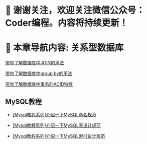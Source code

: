 # :mega: 谢谢关注，欢迎关注微信公众号：Coder编程。内容将持续更新！ 
# :mega: 本章导航内容: 关系型数据库


[带你了解数据库中JOIN的用法](https://mp.weixin.qq.com/s?__biz=MzIwMTg3NzYyOA==&mid=2247483713&idx=1&sn=d61ad0aed42dc36d64d17732db352288&chksm=96e67052a191f9445bbe3d5825ce547ad3171c3874b571a93b97977d0668413e37a164c3e0bc&token=1144933717&lang=zh_CN#rd)

[带你了解数据库中group by的用法](https://mp.weixin.qq.com/s?__biz=MzIwMTg3NzYyOA==&mid=2247483717&idx=1&sn=157a8a021c29043a10480d0294b39ca0&chksm=96e67056a191f940668812ebb092fe9984b22eb619a18339cc052e1051c659a7e9d907c48814&token=1144933717&lang=zh_CN#rd)

[带你了解数据库中事务的ACID特性 ](https://mp.weixin.qq.com/s?__biz=MzIwMTg3NzYyOA==&mid=2247483722&idx=1&sn=e8bc8bd82c559e0cfe7f35cf46100af3&chksm=96e67059a191f94fe8948e5b5e4ef177b77fa7707d86d945b153f67e7f2e76b83ed0c768ef27&token=1701970188&lang=zh_CN#rd)


## MySQL教程

* [[Mysql教程系列]介绍一下MySQL命名规范](https://mp.weixin.qq.com/s?__biz=MzIwMTg3NzYyOA==&mid=2247484230&idx=1&sn=84c2a178df29f5a0a9f7c1934ec01348&chksm=96e67255a191fb43060b0703e7669c7163904181dda73cba234e22a748814465e6f95c8759a0&token=1118603774&lang=zh_CN#rd)

* [[Mysql教程系列]介绍一下MySQL表设计规范](https://mp.weixin.qq.com/s?__biz=MzIwMTg3NzYyOA==&mid=2247484234&idx=1&sn=423c48aa548debfa3b498d19f6ac2e73&chksm=96e67259a191fb4fcd13704a98d2909a178b1eaab7ef9a9aa050dfce9ae9e5b41041d91358ae&token=1053177998&lang=zh_CN#rd)

* [[Mysql教程系列]介绍一下MySQL索引设计规范](https://mp.weixin.qq.com/s?__biz=MzIwMTg3NzYyOA==&mid=2247484238&idx=1&sn=65b83b89437596c4767c57fb660b817a&chksm=96e6725da191fb4bed9b832847ec91f46785440d305d0c2e2af682b4172b0bb3ad816883f893&token=1882537801&lang=zh_CN#rd)